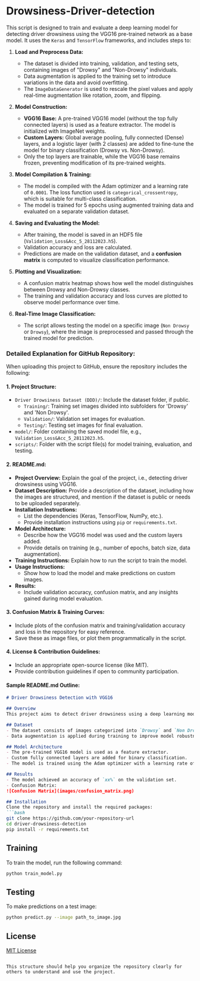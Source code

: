 # Drowsiness-Driver-detection
This script is designed to train and evaluate a deep learning model for detecting driver drowsiness using the VGG16 pre-trained network as a base model. It uses the `Keras` and `TensorFlow` frameworks, and includes steps to:

1. **Load and Preprocess Data:**
   - The dataset is divided into training, validation, and testing sets, containing images of "Drowsy" and "Non-Drowsy" individuals.
   - Data augmentation is applied to the training set to introduce variations in the data and avoid overfitting.
   - The `ImageDataGenerator` is used to rescale the pixel values and apply real-time augmentation like rotation, zoom, and flipping.

2. **Model Construction:**
   - **VGG16 Base:** A pre-trained VGG16 model (without the top fully connected layers) is used as a feature extractor. The model is initialized with ImageNet weights.
   - **Custom Layers:** Global average pooling, fully connected (Dense) layers, and a logistic layer (with 2 classes) are added to fine-tune the model for binary classification (Drowsy vs. Non-Drowsy).
   - Only the top layers are trainable, while the VGG16 base remains frozen, preventing modification of its pre-trained weights.

3. **Model Compilation & Training:**
   - The model is compiled with the Adam optimizer and a learning rate of `0.0001`. The loss function used is `categorical_crossentropy`, which is suitable for multi-class classification.
   - The model is trained for 5 epochs using augmented training data and evaluated on a separate validation dataset.

4. **Saving and Evaluating the Model:**
   - After training, the model is saved in an HDF5 file (`Validation_Loss&Acc_5_28112023.h5`).
   - Validation accuracy and loss are calculated.
   - Predictions are made on the validation dataset, and a **confusion matrix** is computed to visualize classification performance.

5. **Plotting and Visualization:**
   - A confusion matrix heatmap shows how well the model distinguishes between Drowsy and Non-Drowsy classes.
   - The training and validation accuracy and loss curves are plotted to observe model performance over time.

6. **Real-Time Image Classification:**
   - The script allows testing the model on a specific image (`Non Drowsy` or `Drowsy`), where the image is preprocessed and passed through the trained model for prediction.

### Detailed Explanation for GitHub Repository:
When uploading this project to GitHub, ensure the repository includes the following:

#### 1. **Project Structure:**
   - `Driver Drowsiness Dataset (DDD)/`: Include the dataset folder, if public.
     - `Training/`: Training set images divided into subfolders for 'Drowsy' and 'Non Drowsy'.
     - `Validation/`: Validation set images for evaluation.
     - `Testing/`: Testing set images for final evaluation.
   - `model/`: Folder containing the saved model file, e.g., `Validation_Loss&Acc_5_28112023.h5`.
   - `scripts/`: Folder with the script file(s) for model training, evaluation, and testing.

#### 2. **README.md:**
   - **Project Overview:** Explain the goal of the project, i.e., detecting driver drowsiness using VGG16.
   - **Dataset Description:** Provide a description of the dataset, including how the images are structured, and mention if the dataset is public or needs to be uploaded separately.
   - **Installation Instructions:**
     - List the dependencies (Keras, TensorFlow, NumPy, etc.).
     - Provide installation instructions using `pip` or `requirements.txt`.
   - **Model Architecture:**
     - Describe how the VGG16 model was used and the custom layers added.
     - Provide details on training (e.g., number of epochs, batch size, data augmentation).
   - **Training Instructions:** Explain how to run the script to train the model.
   - **Usage Instructions:**
     - Show how to load the model and make predictions on custom images.
   - **Results:**
     - Include validation accuracy, confusion matrix, and any insights gained during model evaluation.

#### 3. **Confusion Matrix & Training Curves:**
   - Include plots of the confusion matrix and training/validation accuracy and loss in the repository for easy reference.
   - Save these as image files, or plot them programmatically in the script.

#### 4. **License & Contribution Guidelines:**
   - Include an appropriate open-source license (like MIT).
   - Provide contribution guidelines if open to community participation.

#### Sample README.md Outline:
```markdown
# Driver Drowsiness Detection with VGG16

## Overview
This project aims to detect driver drowsiness using a deep learning model based on VGG16. The model is trained on a dataset of drowsy and non-drowsy images, and it predicts whether a driver is drowsy or alert from a given image.

## Dataset
- The dataset consists of images categorized into `Drowsy` and `Non Drowsy`.
- Data augmentation is applied during training to improve model robustness.

## Model Architecture
- The pre-trained VGG16 model is used as a feature extractor.
- Custom fully connected layers are added for binary classification.
- The model is trained using the Adam optimizer with a learning rate of `0.0001`.

## Results
- The model achieved an accuracy of `xx%` on the validation set.
- Confusion Matrix:
![Confusion Matrix](images/confusion_matrix.png)

## Installation
Clone the repository and install the required packages:
```bash
git clone https://github.com/your-repository-url
cd driver-drowsiness-detection
pip install -r requirements.txt
```

## Training
To train the model, run the following command:
```bash
python train_model.py
```

## Testing
To make predictions on a test image:
```bash
python predict.py --image path_to_image.jpg
```

## License
[MIT License](LICENSE)
```

This structure should help you organize the repository clearly for others to understand and use the project.
